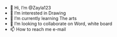 - 👋 Hi, I’m @Zayla123
- 👀 I’m interested in Drawing
- 🌱 I’m currently learning The arts
- 💞️ I’m looking to collaborate on Word, white board
- 📫 How to reach me e-mail

<!---
Zayla123/Zayla123 is a ✨ special ✨ repository because its `README.md` (this file) appears on your GitHub profile.
You can click the Preview link to take a look at your changes.
--->
